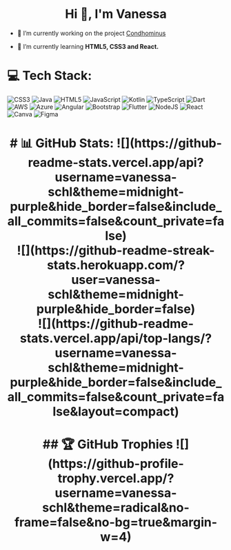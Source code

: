 <h1 align="center">Hi 👋, I'm Vanessa</h1>

- 🔭 I’m currently working on the project [Condhominus](https://github.com/CONDHOMINUS)

- 🌱 I’m currently learning **HTML5, CSS3 and React.**

# 💻 Tech Stack:
![CSS3](https://img.shields.io/badge/css3-%231572B6.svg?style=flat&logo=css3&logoColor=white) ![Java](https://img.shields.io/badge/java-%23ED8B00.svg?style=flat&logo=openjdk&logoColor=white) ![HTML5](https://img.shields.io/badge/html5-%23E34F26.svg?style=flat&logo=html5&logoColor=white) ![JavaScript](https://img.shields.io/badge/javascript-%23323330.svg?style=flat&logo=javascript&logoColor=%23F7DF1E) ![Kotlin](https://img.shields.io/badge/kotlin-%237F52FF.svg?style=flat&logo=kotlin&logoColor=white) ![TypeScript](https://img.shields.io/badge/typescript-%23007ACC.svg?style=flat&logo=typescript&logoColor=white) ![Dart](https://img.shields.io/badge/dart-%230175C2.svg?style=flat&logo=dart&logoColor=white) ![AWS](https://img.shields.io/badge/AWS-%23FF9900.svg?style=flat&logo=amazon-aws&logoColor=white) ![Azure](https://img.shields.io/badge/azure-%230072C6.svg?style=flat&logo=microsoftazure&logoColor=white) ![Angular](https://img.shields.io/badge/angular-%23DD0031.svg?style=flat&logo=angular&logoColor=white) ![Bootstrap](https://img.shields.io/badge/bootstrap-%238511FA.svg?style=flat&logo=bootstrap&logoColor=white) ![Flutter](https://img.shields.io/badge/Flutter-%2302569B.svg?style=flat&logo=Flutter&logoColor=white) ![NodeJS](https://img.shields.io/badge/node.js-6DA55F?style=flat&logo=node.js&logoColor=white) ![React](https://img.shields.io/badge/react-%2320232a.svg?style=flat&logo=react&logoColor=%2361DAFB) ![Canva](https://img.shields.io/badge/Canva-%2300C4CC.svg?style=flat&logo=Canva&logoColor=white) ![Figma](https://img.shields.io/badge/figma-%23F24E1E.svg?style=flat&logo=figma&logoColor=white)

<h1 align="center"> # 📊 GitHub Stats:
![](https://github-readme-stats.vercel.app/api?username=vanessa-schl&theme=midnight-purple&hide_border=false&include_all_commits=false&count_private=false)<br/>
![](https://github-readme-streak-stats.herokuapp.com/?user=vanessa-schl&theme=midnight-purple&hide_border=false)<br/>
![](https://github-readme-stats.vercel.app/api/top-langs/?username=vanessa-schl&theme=midnight-purple&hide_border=false&include_all_commits=false&count_private=false&layout=compact)
</h1>

<h1 align="center"> ## 🏆 GitHub Trophies
![](https://github-profile-trophy.vercel.app/?username=vanessa-schl&theme=radical&no-frame=false&no-bg=true&margin-w=4) 
</h1>
 
